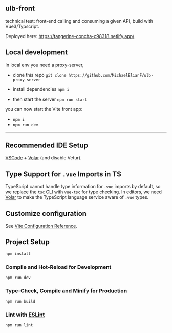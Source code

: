 ## ulb-front

technical test: front-end calling and consuming a given API, build with Vue3/Typscript.

Deployed here: https://tangerine-concha-c98318.netlify.app/

## Local development

In local env you need a proxy-server,

- clone this repo `git clone https://github.com/MichaelElianF/ulb-proxy-server`

- install dependencies `npm i`

- then start the server `npm run start`

you can now start the Vite front app:

- `npm i`
- `npm run dev`

---

## Recommended IDE Setup

[VSCode](https://code.visualstudio.com/) + [Volar](https://marketplace.visualstudio.com/items?itemName=Vue.volar) (and disable Vetur).

## Type Support for `.vue` Imports in TS

TypeScript cannot handle type information for `.vue` imports by default, so we replace the `tsc` CLI with `vue-tsc` for type checking. In editors, we need [Volar](https://marketplace.visualstudio.com/items?itemName=Vue.volar) to make the TypeScript language service aware of `.vue` types.

## Customize configuration

See [Vite Configuration Reference](https://vite.dev/config/).

## Project Setup

```sh
npm install
```

### Compile and Hot-Reload for Development

```sh
npm run dev
```

### Type-Check, Compile and Minify for Production

```sh
npm run build
```

### Lint with [ESLint](https://eslint.org/)

```sh
npm run lint
```
